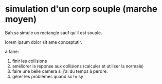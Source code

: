 # simulation d'un corp souple (marche moyen)

Bah sa simule un rectangle sauf qu'il est souple.

lorem ipsum dolor sit ame conceptutir.

à faire:
  1. finir les collisions
  2. améliorer la réponse aux collisions (calculer et utiliser la normale)
  3. faire une belle camera si j'ai du temps à perdre.
  4. gérer les problèmes quand sx != sy
